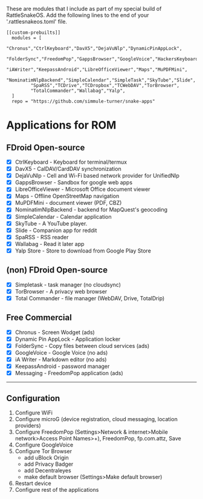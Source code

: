 These are modules that I include as part of my special build of RattleSnakeOS.
Add the following lines to the end of your '.rattlesnakeos.toml' file.

    [[custom-prebuilts]]
      modules = [
             "Chronus","CtrlKeyboard","DavX5","DejaVuNlp","DynamicPinAppLock",
             "FolderSync","FreedomPop","GappsBrowser","GoogleVoice","HackersKeyboard",
             "iAWriter","KeepassAndroid","LibreOfficeViewer","Maps","MuPDFMini",
             "NominatimNlpBackend","SimpleCalendar","SimpleTask","SkyTube","Slide",
             "SpaRSS","TCDrive","TCDropbox","TCWebDAV","TorBrowser",
             "TotalCommander","Wallabag","Yalp",
      ]
      repo = "https://github.com/simmule-turner/snake-apps"


# Applications for ROM

## FDroid Open-source
- [x] CtrlKeyboard - Keyboard for terminal/termux
- [x] DavX5 - CalDAV/CardDAV synchronization
- [x] DejaVuNlp - Cell and Wi-Fi based network provider for UnifiedNlp
- [x] GappsBrowser - Sandbox for google web apps
- [x] LibreOfficeViewer - Microsoft Office document viewer
- [x] Maps - Offline OpenStreetMap navigation
- [x] MuPDFMini - document viewer (PDF, CBZ)
- [x] NominatimNlpBackend - backend for MapQuest's geocoding
- [x] SimpleCalendar - Calendar application
- [x] SkyTube - A YouTube player.
- [x] Slide - Companion app for reddit
- [x] SpaRSS - RSS reader
- [x] Wallabag - Read it later app
- [x] Yalp Store - Store to download from Google Play Store

## (non) FDroid Open-source
- [x] Simpletask - task manager (no cloudsync)
- [x] TorBrowser - A privacy web browser
- [x] Total Commander - file manager (WebDAV, Drive, TotalDrip)

## Free Commercial
- [x] Chronus - Screen Wodget (ads)
- [x] Dynamic Pin AppLock - Application locker
- [x] FolderSync - Copy files between cloud services (ads)
- [x] GoogleVoice - Google Voice (no ads)
- [x] iA Writer - Markdown editor (no ads)
- [x] KeepassAndroid - password manager
- [x] Messaging - FreedomPop application (ads)

***
## Configuration

1. Configure WiFi 
1. Configure microG (device registration, cloud messaging, location providers)
1. Configure FreedomPop (Settings>Network & internet>Mobile network>Access Point Names>+), FreedomPop, fp.com.attz, Save
1. Configure GoogleVoice
1. Configure Tor Browser
     - add uBlock Origin
     - add Privacy Badger
     - add Decentraleyes
     - make default browser (Settings>Make default browser)
1. Restart device
1. Configure rest of the applications
